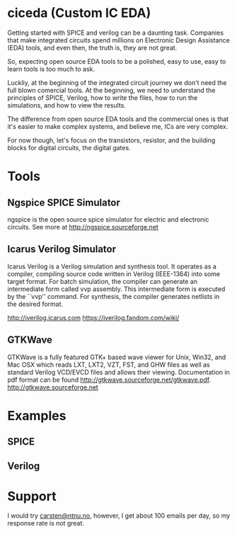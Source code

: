 # ciceda (Custom IC EDA)

Getting started with SPICE and verilog can be a daunting task. Companies that
make integrated circuits spend millions on Electronic Design Assistance (EDA)
tools, and even then, the truth is, they are not great. 

So, expecting open source EDA tools to be a polished, easy to use, easy to learn
tools is too much to ask.

Luckliy, at the beginning of the integrated circuit journey we don't need the
full blown comercial tools. At the beginning, we need to understand the
principles of SPICE, Verilog, how to write the files, how to run the
simulations, and how to view the results.

The difference from open source EDA tools and the commercial ones is that it's
easier to make complex systems, and believe me, ICs are very complex.

For now though, let's focus on the transistors, resistor,  and the
building blocks for digital circuits, the digital gates.

# Tools
## Ngspice SPICE Simulator
ngspice is the open source spice simulator for electric and electronic circuits.
See more at http://ngspice.sourceforge.net

## Icarus Verilog Simulator
Icarus Verilog is a Verilog simulation and synthesis tool. It operates as a
compiler, compiling source code written in Verilog (IEEE-1364) into some target
format. For batch simulation, the compiler can generate an intermediate form
called vvp assembly. This intermediate form is executed by the ``vvp'' command.
For synthesis, the compiler generates netlists in the desired format.

http://iverilog.icarus.com
https://iverilog.fandom.com/wiki/

## GTKWave
GTKWave is a fully featured GTK+ based wave viewer for Unix, Win32, and Mac OSX
which reads LXT, LXT2, VZT, FST, and GHW files as well as standard Verilog
VCD/EVCD files and allows their viewing. Documentation in pdf format can be
found http://gtkwave.sourceforge.net/gtkwave.pdf.
http://gtkwave.sourceforge.net

# Examples

## SPICE

## Verilog


# Support
I would try carsten@ntnu.no, however, I get about 100 emails per day, so my
response rate is not great. 



